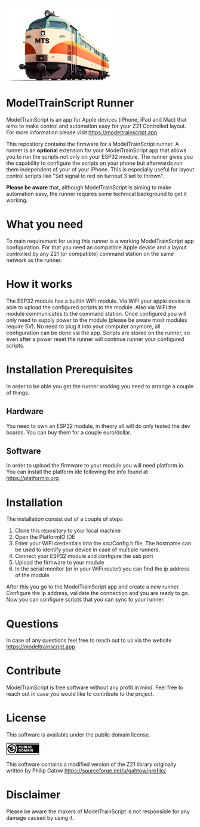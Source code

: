 ![ alt text for screen readers](/img/logo.png "ModelTrainScript") 

# ModelTrainScript Runner

ModelTrainScript is an app for Apple devices (iPhone, iPad and Mac) that aims to make control and automation easy for your Z21 Controlled layout.
For more information please visit https://modeltrainscript.app

This repository contains the firmware for a ModelTrainScript runner. A runner is an **optional** extension for your ModelTrainScript app that allows you to run the scripts not only on your ESP32 module. The runner gives you the capability to configure the scripts on your phone but afterwards run them independent of your of your iPhone. This is especially useful for layout control scripts like "Set signal to red on turnout 3 set to thrown".

**Please be aware** that, although ModelTrainScript is aiming to make automation easy, the runner requires some technical background to get it working.

# What you need
To main requirement for using this runner is a working ModelTrainScript app configuration. For that you need an compatible Apple device and a layout controlled by any Z21 (or compatible) command station on the same network as the runner.

# How it works
The ESP32 module has a builtin WiFi module. Via WiFi your apple device is able to upload the configured scripts to the module. Also via WiFi the module communicates to the command station. Once configured you will only need to supply power to the module (please be aware most modules require 5V). No need to plug it into your computer anymore, all configuration can be done via the app. Scripts are stored on the runner, so even after a power reset the runner will continue runner your configured scripts.

# Installation Prerequisites
In order to be able you get the runner working you need to arrange a couple of things.

## Hardware
You need to own an ESP32 module, in theory all will do only tested the dev boards. You can buy them for a couple euro/dollar.

## Software
In order to upload the firmware to your module you will need platform.io. You can install the platform ide following the info found at https://platformio.org

# Installation
The installation consist out of a couple of steps
1. Clone this repository to your local machine
3. Open the PlatformIO IDE
2. Enter your WiFi credentials into the src/Config.h file. The hostname can be used to identify your device in case of multiple runners.
4. Connect your ESP32 module and configure the usb port
5. Upload the firmware to your module
6. In the serial monitor (or in your WiFi router) you can find the ip address of the module

After this you go to the ModelTrainScript app and create a new runner. Configure the ip address, validate the connection and you are ready to go. Now you can configure scripts that you can sync to your runner. 

# Questions
In case of any questions feel free to reach out to us via the website https://modeltrainscript.app

# Contribute
ModelTrainScript is free software without any profit in mind. Feel free to reach out in case you would like to contribute to the project.

# License
This software is available under the public domain license. 

![ alt text for screen readers](/img/license.png "license") 

This software contains a modified version of the Z21 library originally written by Philip Gatow https://sourceforge.net/u/gahtow/profile/

# Disclaimer
Please be aware the makers of ModelTrainScript is not responsible for any damage caused by using it.